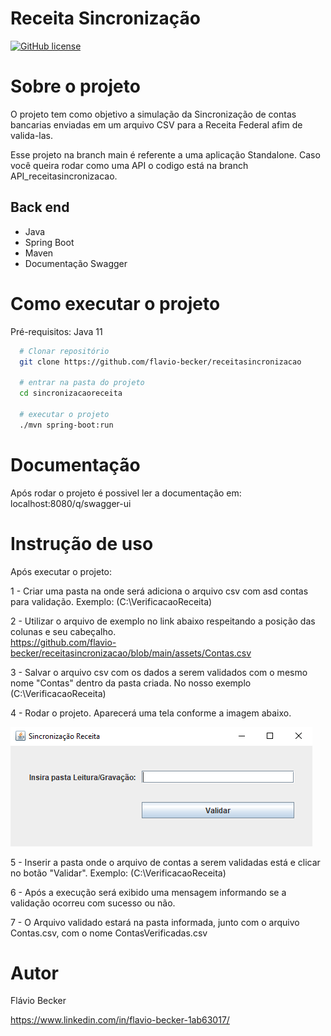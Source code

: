 # Receita Sincronização
<a href="https://github.com/flavio-becker/receitasincronizacao/blob/main/LICENSE"><img alt="GitHub license" src="https://img.shields.io/github/license/flavio-becker/receitasincronizacao"></a>

# Sobre o projeto
O projeto tem como objetivo a simulação da Sincronização de contas bancarias enviadas em um arquivo CSV para a Receita Federal afim de valida-las.

Esse projeto na branch main é referente a uma aplicação Standalone. Caso você queira rodar como uma API o codigo está na branch API_receitasincronizacao.

## Back end
* Java
* Spring Boot
* Maven
* Documentação Swagger


# Como executar o projeto

Pré-requisitos: Java 11

```bash
  # Clonar repositório
  git clone https://github.com/flavio-becker/receitasincronizacao
  
  # entrar na pasta do projeto
  cd sincronizacaoreceita
  
  # executar o projeto
  ./mvn spring-boot:run
```  
  
  # Documentação
  Após rodar o projeto é possivel ler a documentação em: localhost:8080/q/swagger-ui
  
  
  # Instrução de uso
  
  Após executar o projeto:
  
    
  1 - Criar uma pasta na onde será adiciona o arquivo csv com asd contas para validação. Exemplo: (C:\VerificacaoReceita)
  
  2 - Utilizar o arquivo de exemplo no link abaixo respeitando a posição das colunas e seu cabeçalho.   
  https://github.com/flavio-becker/receitasincronizacao/blob/main/assets/Contas.csv
  
  3 - Salvar o arquivo csv com os dados a serem validados com o mesmo nome "Contas" dentro da pasta criada. No nosso exemplo (C:\VerificacaoReceita)
  
  4 - Rodar o projeto. Aparecerá uma tela conforme a imagem abaixo.
  
  ![Alt text](https://github.com/flavio-becker/receitasincronizacao/blob/main/assets/tela.PNG?raw=true "Title")
  
  5 - Inserir a pasta onde o arquivo de contas a serem validadas está e clicar no botão "Validar". Exemplo: (C:\VerificacaoReceita)
  
  6 - Após a execução será exibido uma mensagem informando se a validação ocorreu com sucesso ou não.
  
  7 - O Arquivo validado estará na pasta informada, junto com o arquivo Contas.csv, com o nome ContasVerificadas.csv
  
  
  # Autor
  Flávio Becker
  
  https://www.linkedin.com/in/flavio-becker-1ab63017/
